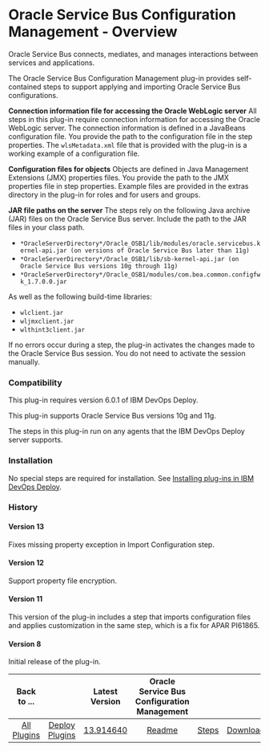 
# Oracle Service Bus Configuration Management - Overview

Oracle Service Bus connects, mediates, and manages interactions between services and applications.

The Oracle Service Bus Configuration Management plug-in provides self-contained steps to support applying and importing Oracle Service Bus configurations.

**Connection information file for accessing the Oracle WebLogic server** All steps in this plug-in require connection information for accessing the Oracle WebLogic server. The connection information is defined in a JavaBeans configuration file. You provide the path to the configuration file in the step properties. The `wlsMetadata.xml` file that is provided with the plug-in is a working example of a configuration file.

**Configuration files for objects** Objects are defined in Java Management Extensions (JMX) properties files. You provide the path to the JMX properties file in step properties. Example files are provided in the extras directory in the plug-in for roles and for users and groups.

**JAR file paths on the server** The steps rely on the following Java archive (JAR) files on the Oracle Service Bus server. Include the path to the JAR files in your class path.

* `*OracleServerDirectory*/Oracle_OSB1/lib/modules/oracle.servicebus.kernel-api.jar (on versions of Oracle Service Bus later than 11g)`
* `*OracleServerDirectory*/Oracle_OSB1/lib/sb-kernel-api.jar (on Oracle Service Bus versions 10g through 11g)`
* `*OracleServerDirectory*/Oracle_OSB1/modules/com.bea.common.configfwk_1.7.0.0.jar`

As well as the following build-time libraries:

* `wlclient.jar`
* `wljmxclient.jar`
* `wlthint3client.jar`

If no errors occur during a step, the plug-in activates the changes made to the Oracle Service Bus session. You do not need to activate the session manually.

### Compatibility

This plug-in requires version 6.0.1 of IBM DevOps Deploy.

This plug-in supports Oracle Service Bus versions 10g and 11g.

The steps in this plug-in run on any agents that the IBM DevOps Deploy server supports.

### Installation

No special steps are required for installation. See [Installing plug-ins in IBM DevOps Deploy](https://community.ibm.com/community/user/wasdevops/blogs/laurel-dickson-bull1/2022/06/13/install-plugins "Installing plug-ins in IBM DevOps Deploy").

### History

#### Version 13

Fixes missing property exception in Import Configuration step.

#### Version 12

Support property file encryption.

#### Version 11

This version of the plug-in includes a step that imports configuration files and applies customization in the same step, which is a fix for APAR PI61865.

#### Version 8

Initial release of the plug-in.


|Back to ...||Latest Version|Oracle Service Bus Configuration Management |||
| :---: | :---: | :---: | :---: | :---: | :---: |
|[All Plugins](../../index.md)|[Deploy Plugins](../README.md)|[13.914640](https://raw.githubusercontent.com/UrbanCode/IBM-UCD-PLUGINS/main/files/plugin-air-OSB-Configuration-Management/plugin-air-OSB-Configuration-Management-13.914640.zip)|[Readme](README.md)|[Steps](steps.md)|[Downloads](downloads.md)|
